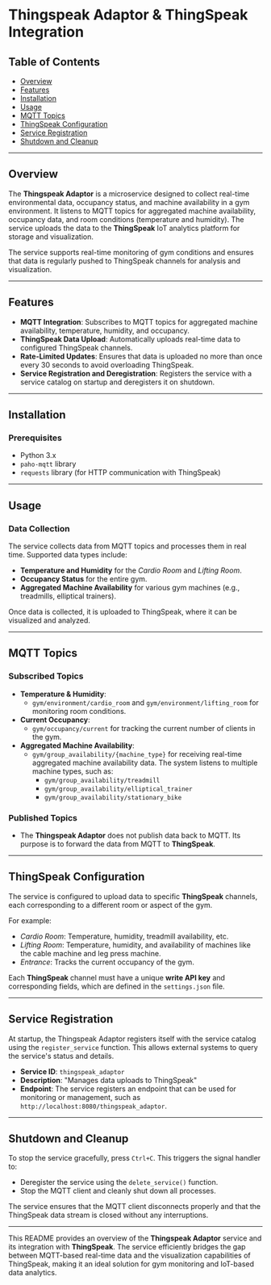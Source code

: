 # Thingspeak Adaptor & ThingSpeak Integration

## Table of Contents
- [Overview](#overview)
- [Features](#features)
- [Installation](#installation)
- [Usage](#usage)
- [MQTT Topics](#mqtt-topics)
- [ThingSpeak Configuration](#thingspeak-configuration)
- [Service Registration](#service-registration)
- [Shutdown and Cleanup](#shutdown-and-cleanup)

---

## Overview
The **Thingspeak Adaptor** is a microservice designed to collect real-time environmental data, occupancy status, and machine availability in a gym environment. It listens to MQTT topics for aggregated machine availability, occupancy data, and room conditions (temperature and humidity). The service uploads the data to the **ThingSpeak** IoT analytics platform for storage and visualization.

The service supports real-time monitoring of gym conditions and ensures that data is regularly pushed to ThingSpeak channels for analysis and visualization.

---

## Features
- **MQTT Integration**: Subscribes to MQTT topics for aggregated machine availability, temperature, humidity, and occupancy.
- **ThingSpeak Data Upload**: Automatically uploads real-time data to configured ThingSpeak channels.
- **Rate-Limited Updates**: Ensures that data is uploaded no more than once every 30 seconds to avoid overloading ThingSpeak.
- **Service Registration and Deregistration**: Registers the service with a service catalog on startup and deregisters it on shutdown.

---

## Installation

### Prerequisites
- Python 3.x
- `paho-mqtt` library
- `requests` library (for HTTP communication with ThingSpeak)

---

## Usage

### Data Collection
The service collects data from MQTT topics and processes them in real time. Supported data types include:
- **Temperature and Humidity** for the *Cardio Room* and *Lifting Room*.
- **Occupancy Status** for the entire gym.
- **Aggregated Machine Availability** for various gym machines (e.g., treadmills, elliptical trainers).

Once data is collected, it is uploaded to ThingSpeak, where it can be visualized and analyzed.

---

## MQTT Topics

### Subscribed Topics
- **Temperature & Humidity**:
  - `gym/environment/cardio_room` and `gym/environment/lifting_room` for monitoring room conditions.
- **Current Occupancy**:
  - `gym/occupancy/current` for tracking the current number of clients in the gym.
- **Aggregated Machine Availability**:
  - `gym/group_availability/{machine_type}` for receiving real-time aggregated machine availability data. The system listens to multiple machine types, such as:
    - `gym/group_availability/treadmill`
    - `gym/group_availability/elliptical_trainer`
    - `gym/group_availability/stationary_bike`
  
### Published Topics
- The **Thingspeak Adaptor** does not publish data back to MQTT. Its purpose is to forward the data from MQTT to **ThingSpeak**.

---

## ThingSpeak Configuration

The service is configured to upload data to specific **ThingSpeak** channels, each corresponding to a different room or aspect of the gym. 

For example:
- *Cardio Room*: Temperature, humidity, treadmill availability, etc.
- *Lifting Room*: Temperature, humidity, and availability of machines like the cable machine and leg press machine.
- *Entrance*: Tracks the current occupancy of the gym.

Each **ThingSpeak** channel must have a unique **write API key** and corresponding fields, which are defined in the `settings.json` file.

---

## Service Registration

At startup, the Thingspeak Adaptor registers itself with the service catalog using the `register_service` function. This allows external systems to query the service's status and details.

- **Service ID**: `thingspeak_adaptor`
- **Description**: "Manages data uploads to ThingSpeak"
- **Endpoint**: The service registers an endpoint that can be used for monitoring or management, such as `http://localhost:8080/thingspeak_adaptor`.

---

## Shutdown and Cleanup

To stop the service gracefully, press `Ctrl+C`. This triggers the signal handler to:
- Deregister the service using the `delete_service()` function.
- Stop the MQTT client and cleanly shut down all processes.

The service ensures that the MQTT client disconnects properly and that the ThingSpeak data stream is closed without any interruptions.

---

This README provides an overview of the **Thingspeak Adaptor** service and its integration with **ThingSpeak**. The service efficiently bridges the gap between MQTT-based real-time data and the visualization capabilities of ThingSpeak, making it an ideal solution for gym monitoring and IoT-based data analytics.
